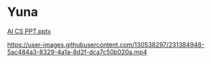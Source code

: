 # Yuna
[AI CS PPT.pptx](https://github.com/student-yuna-wu/Yuna/files/11208415/AI.CS.PPT.pptx)


https://user-images.githubusercontent.com/130538297/231384948-5ac484a3-8329-4a1a-8d2f-dca7c50b020a.mp4


